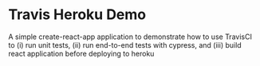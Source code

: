 # Travis Heroku Demo 

A simple create-react-app application to demonstrate how to use TravisCI to (i) run unit tests, (ii) run end-to-end tests with cypress, and (iii) build react application before deploying to heroku
